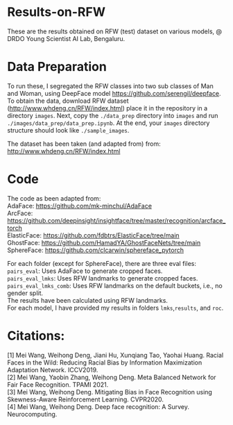 # Results-on-RFW
These are the results obtained on RFW (test) dataset on various models, @ DRDO Young Scientist AI Lab, Bengaluru.

# Data Preparation
To run these, I segregated the RFW classes into two sub classes of Man and Woman, using DeepFace model https://github.com/serengil/deepface.  
To obtain the data, download RFW dataset (http://www.whdeng.cn/RFW/index.html) place it in the repository in a directory `images`. Next, copy the `./data_prep` directory into `images` and run `./images/data_prep/data_prep.ipynb`. At the end, your `images` directory structure should look like `./sample_images`.

The dataset has been taken (and adapted from) from: http://www.whdeng.cn/RFW/index.html

# Code
The code as been adapted from:   
AdaFace: https://github.com/mk-minchul/AdaFace   
ArcFace: https://github.com/deepinsight/insightface/tree/master/recognition/arcface_torch   
ElasticFace: https://github.com/fdbtrs/ElasticFace/tree/main   
GhostFace: https://github.com/HamadYA/GhostFaceNets/tree/main   
SphereFace: https://github.com/clcarwin/sphereface_pytorch   

For each folder (except for SphereFace), there are three eval files:  
`pairs_eval`: Uses AdaFace to generate cropped faces.    
`pairs_eval_lmks`: Uses RFW landmarks to generate cropped faces.  
`pairs_eval_lmks_comb`: Uses RFW landmarks on the default buckets, i.e., no gender split.  
The results have been calculated using RFW landmarks.  
For each model, I have provided my results in folders `lmks`,`results`, and `roc`.
# Citations:  
[1] Mei Wang, Weihong Deng, Jiani Hu, Xunqiang Tao, Yaohai Huang. Racial Faces in the Wild: Reducing Racial Bias by Information Maximization Adaptation Network. ICCV2019.  
[2] Mei Wang, Yaobin Zhang, Weihong Deng. Meta Balanced Network for Fair Face Recognition. TPAMI 2021.  
[3] Mei Wang, Weihong Deng. Mitigating Bias in Face Recognition using Skewness-Aware Reinforcement Learning. CVPR2020.  
[4] Mei Wang, Weihong Deng. Deep face recognition: A Survey. Neurocomputing.  
